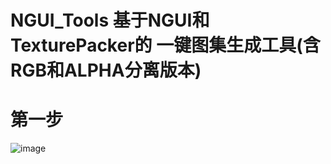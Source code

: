 # NGUI_Tools 基于NGUI和TexturePacker的 一键图集生成工具(含RGB和ALPHA分离版本)
# 第一步
![image](https://user-images.githubusercontent.com/109050102/187621004-351df3b7-2053-43df-9257-beaa86189c2f.png)
